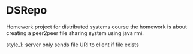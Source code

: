 # DSRepo
Homework project for distributed systems course
the homework is about creating a peer2peer file sharing system using java rmi.


style_1: server only sends file URl to client if file exists 
